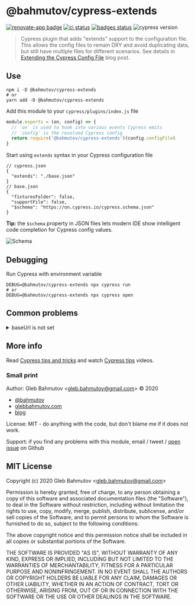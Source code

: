 # @bahmutov/cypress-extends
[![renovate-app badge][renovate-badge]][renovate-app] [![ci status][ci image]][ci url] [![badges status][badges image]][badges url] ![cypress version](https://img.shields.io/badge/cypress-8.3.0-brightgreen)
> Cypress plugin that adds "extends" support to the configuration file. This allows the config files to remain DRY and avoid duplicating data, but still have multiple files for different scenarios. See details in [Extending the Cypress Config File](https://www.cypress.io/blog/2020/06/18/extending-the-cypress-config-file/) blog post.

## Use

```
npm i -D @bahmutov/cypress-extends
# or
yarn add -D @bahmutov/cypress-extends
```

Add this module to your `cypress/plugins/index.js` file

```js
module.exports = (on, config) => {
  // `on` is used to hook into various events Cypress emits
  // `config` is the resolved Cypress config
  return require('@bahmutov/cypress-extends')(config.configFile)
}
```

Start using `extends` syntax in your Cypress configuration file

```
// cypress.json
{
  "extends": "./base.json"
}
// base.json
{
  "fixturesFolder": false,
  "supportFile": false,
  "$schema": "https://on.cypress.io/cypress.schema.json"
}
```

**Tip:** the `$schema` property in JSON files lets modern IDE show intelligent code completion for Cypress config values.

![Schema](images/schema.gif)

## Debugging

Run Cypress with environment variable

```
DEBUG=@bahmutov/cypress-extends npx cypress run
# or
DEBUG=@bahmutov/cypress-extends npx cypress open
```

## Common problems

<details>
<summary>baseUrl is not set</summary>
Make sure you do not accidentally place the <code>baseUrl</code> or another config variable into the <code>env</code> block. The following is <i>incorrect</i> and won't work:

```
{
  "env": {
    "baseUrl": "http://localhost:3030",
    "FOO": "bar"
  }
}
```

Instead place the `baseUrl` at the top level, outside the `env` object.

```
{
  "baseUrl": "http://localhost:3030",
  "env": {
    "FOO": "bar"
  }
}
```
</details>

## More info

Read [Cypress tips and tricks](https://glebbahmutov.com/blog/cypress-tips-and-tricks/) and watch [Cypress tips](https://www.youtube.com/playlist?list=PLP9o9QNnQuAYYRpJzDNWpeuOVTwxmIxcI) videos.

### Small print

Author: Gleb Bahmutov &lt;gleb.bahmutov@gmail.com&gt; &copy; 2020

* [@bahmutov](https://twitter.com/bahmutov)
* [glebbahmutov.com](https://glebbahmutov.com)
* [blog](https://glebbahmutov.com/blog)

License: MIT - do anything with the code, but don't blame me if it does not work.

Support: if you find any problems with this module, email / tweet /
[open issue](https://github.com/bahmutov/cypress-extends/issues) on Github

## MIT License

Copyright (c) 2020 Gleb Bahmutov &lt;gleb.bahmutov@gmail.com&gt;

Permission is hereby granted, free of charge, to any person
obtaining a copy of this software and associated documentation
files (the "Software"), to deal in the Software without
restriction, including without limitation the rights to use,
copy, modify, merge, publish, distribute, sublicense, and/or sell
copies of the Software, and to permit persons to whom the
Software is furnished to do so, subject to the following
conditions:

The above copyright notice and this permission notice shall be
included in all copies or substantial portions of the Software.

THE SOFTWARE IS PROVIDED "AS IS", WITHOUT WARRANTY OF ANY KIND,
EXPRESS OR IMPLIED, INCLUDING BUT NOT LIMITED TO THE WARRANTIES
OF MERCHANTABILITY, FITNESS FOR A PARTICULAR PURPOSE AND
NONINFRINGEMENT. IN NO EVENT SHALL THE AUTHORS OR COPYRIGHT
HOLDERS BE LIABLE FOR ANY CLAIM, DAMAGES OR OTHER LIABILITY,
WHETHER IN AN ACTION OF CONTRACT, TORT OR OTHERWISE, ARISING
FROM, OUT OF OR IN CONNECTION WITH THE SOFTWARE OR THE USE OR
OTHER DEALINGS IN THE SOFTWARE.

[ci image]: https://github.com/bahmutov/cypress-extends/workflows/ci/badge.svg?branch=master
[ci url]: https://github.com/bahmutov/cypress-extends/actions
[renovate-badge]: https://img.shields.io/badge/renovate-app-blue.svg
[renovate-app]: https://renovateapp.com/
[badges image]: https://github.com/bahmutov/cypress-extends/workflows/badges/badge.svg?branch=master
[badges url]: https://github.com/bahmutov/cypress-extends/actions
